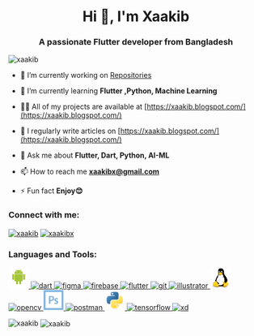 <h1 align="center">Hi 👋, I'm Xaakib</h1>
<h3 align="center">A passionate Flutter developer from Bangladesh</h3>

<p align="left"> <img src="https://komarev.com/ghpvc/?username=xaakib&label=Profile%20views&color=0e75b6&style=flat" alt="xaakib" /> </p>

- 🔭 I’m currently working on [Repositories](https://github.com/xaakib?tab=repositories)

- 🌱 I’m currently learning **Flutter ,Python, Machine Learning**

- 👨‍💻 All of my projects are available at [https://xaakib.blogspot.com/](https://xaakib.blogspot.com/)

- 📝 I regularly write articles on [https://xaakib.blogspot.com/](https://xaakib.blogspot.com/)

- 💬 Ask me about **Flutter, Dart, Python, AI-ML**

- 📫 How to reach me **xaakibx@gmail.com**

- ⚡ Fun fact **Enjoy😊**

<h3 align="left">Connect with me:</h3>
<p align="left">
<a href="https://linkedin.com/in/xaakib" target="blank"><img align="center" src="https://raw.githubusercontent.com/rahuldkjain/github-profile-readme-generator/master/src/images/icons/Social/linked-in-alt.svg" alt="xaakib" height="30" width="40" /></a>
<a href="https://fb.com/xaakibx" target="blank"><img align="center" src="https://raw.githubusercontent.com/rahuldkjain/github-profile-readme-generator/master/src/images/icons/Social/facebook.svg" alt="xaakibx" height="30" width="40" /></a>
</p>

<h3 align="left">Languages and Tools:</h3>
<p align="left"> <a href="https://developer.android.com" target="_blank"> <img src="https://raw.githubusercontent.com/devicons/devicon/master/icons/android/android-original-wordmark.svg" alt="android" width="40" height="40"/> </a> <a href="https://dart.dev" target="_blank"> <img src="https://www.vectorlogo.zone/logos/dartlang/dartlang-icon.svg" alt="dart" width="40" height="40"/> </a> <a href="https://www.figma.com/" target="_blank"> <img src="https://www.vectorlogo.zone/logos/figma/figma-icon.svg" alt="figma" width="40" height="40"/> </a> <a href="https://firebase.google.com/" target="_blank"> <img src="https://www.vectorlogo.zone/logos/firebase/firebase-icon.svg" alt="firebase" width="40" height="40"/> </a> <a href="https://flutter.dev" target="_blank"> <img src="https://www.vectorlogo.zone/logos/flutterio/flutterio-icon.svg" alt="flutter" width="40" height="40"/> </a> <a href="https://git-scm.com/" target="_blank"> <img src="https://www.vectorlogo.zone/logos/git-scm/git-scm-icon.svg" alt="git" width="40" height="40"/> </a> <a href="https://www.adobe.com/in/products/illustrator.html" target="_blank"> <img src="https://www.vectorlogo.zone/logos/adobe_illustrator/adobe_illustrator-icon.svg" alt="illustrator" width="40" height="40"/> </a> <a href="https://www.linux.org/" target="_blank"> <img src="https://raw.githubusercontent.com/devicons/devicon/master/icons/linux/linux-original.svg" alt="linux" width="40" height="40"/> </a> <a href="https://opencv.org/" target="_blank"> <img src="https://www.vectorlogo.zone/logos/opencv/opencv-icon.svg" alt="opencv" width="40" height="40"/> </a> <a href="https://www.photoshop.com/en" target="_blank"> <img src="https://raw.githubusercontent.com/devicons/devicon/master/icons/photoshop/photoshop-line.svg" alt="photoshop" width="40" height="40"/> </a> <a href="https://postman.com" target="_blank"> <img src="https://www.vectorlogo.zone/logos/getpostman/getpostman-icon.svg" alt="postman" width="40" height="40"/> </a> <a href="https://www.python.org" target="_blank"> <img src="https://raw.githubusercontent.com/devicons/devicon/master/icons/python/python-original.svg" alt="python" width="40" height="40"/> </a> <a href="https://www.tensorflow.org" target="_blank"> <img src="https://www.vectorlogo.zone/logos/tensorflow/tensorflow-icon.svg" alt="tensorflow" width="40" height="40"/> </a> <a href="https://www.adobe.com/products/xd.html" target="_blank"> <img src="https://cdn.worldvectorlogo.com/logos/adobe-xd.svg" alt="xd" width="40" height="40"/> </a> </p>

<p><img align="left" src="https://github-readme-stats.vercel.app/api/top-langs?username=xaakib&show_icons=true&locale=en&layout=compact" alt="xaakib" /></p>

<p>&nbsp;<img align="center" src="https://github-readme-stats.vercel.app/api?username=xaakib&show_icons=true&locale=en" alt="xaakib" /></p>
